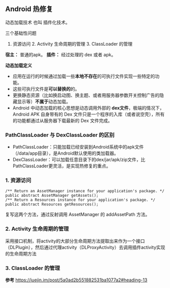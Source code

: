 ## Android 热修复

动态加载技术 也叫 插件化技术。

三个基础性问题
 1. 资源访问 2. Activity 生命周期的管理 3. ClassLoader 的管理

**宿主：** 普通的apk。
**插件：** 经过处理的 dex 或者 apk。

**动态加载定义**

- 应用在运行的时候通过加载一些**本地不存在**的可执行文件实现一些特定的功能。
- 这些可执行文件是**可以替换的**的。
- 更换静态资源（比如换启动图、换主题、或者用服务器参数开关控制广告的隐藏显示等）**不属于**动态加载。
- Android 中动态加载的核心思想是动态调用外部的 **dex文件**，极端的情况下，Android APK 自身带有的 Dex 文件只是一个程序的入库（或者说空壳），所有的功能都通过从服务器下载最新的 Dex 文件完成。

### PathClassLoader 与 DexClassLoader 的区别
- PathClassLoader：只能加载已经安装到Android系统中的apk文件（/data/app目录），是Android默认使用的类加载器。
- DexClassLoader：可以加载任意目录下的dex/jar/apk/zip文件，比PathClassLoader更灵活，是实现热修复的重点。

### 1. 资源访问

```
/** Return an AssetManager instance for your application's package. */
public abstract AssetManager getAssets();
/** Return a Resources instance for your application's package. */
public abstract Resources getResources();
```
复写这两个方法，通过反射调用 AssetManager 的 addAssetPath 方法。

### 2. Activity 生命周期的管理

采用接口机制，将activity的大部分生命周期方法提取出来作为一个接口（DLPlugin），然后通过代理activity（DLProxyActivity）去调用插件activity实现的生命周期方法

### 3. ClassLoader 的管理





**参考**
https://juejin.im/post/5a0ad2b551882531ba1077a2#heading-13
